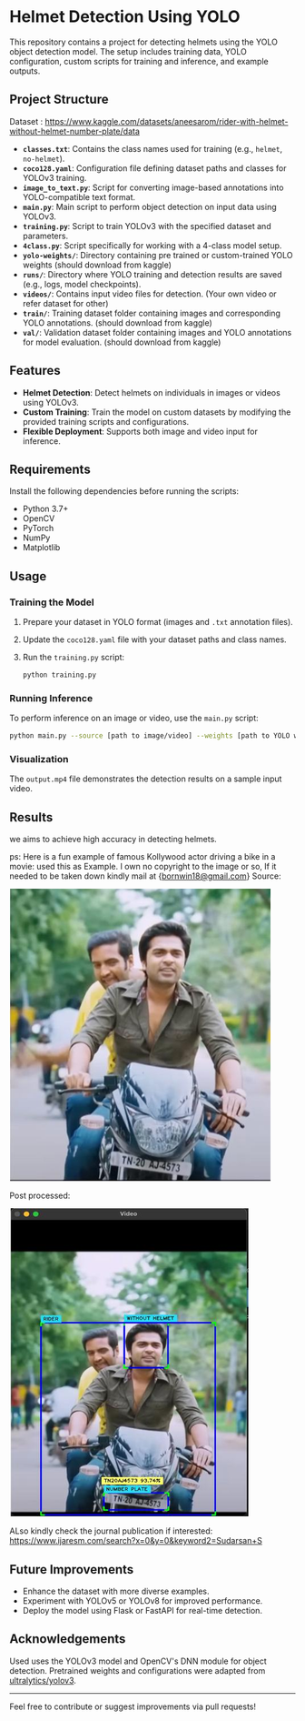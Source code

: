 # Helmet Detection Using YOLO

This repository contains a project for detecting helmets using the YOLO object detection model. The setup includes training data, YOLO configuration, custom scripts for training and inference, and example outputs.

## Project Structure

Dataset : https://www.kaggle.com/datasets/aneesarom/rider-with-helmet-without-helmet-number-plate/data

- **`classes.txt`**: Contains the class names used for training (e.g., `helmet`, `no-helmet`).
- **`coco128.yaml`**: Configuration file defining dataset paths and classes for YOLOv3 training.
- **`image_to_text.py`**: Script for converting image-based annotations into YOLO-compatible text format.
- **`main.py`**: Main script to perform object detection on input data using YOLOv3.
- **`training.py`**: Script to train YOLOv3 with the specified dataset and parameters.
- **`4class.py`**: Script specifically for working with a 4-class model setup.
- **`yolo-weights/`**: Directory containing pre trained or custom-trained YOLO weights (should download from kaggle)
- **`runs/`**: Directory where YOLO training and detection results are saved (e.g., logs, model checkpoints).
- **`videos/`**: Contains input video files for detection. (Your own video or refer dataset for other)
- **`train/`**: Training dataset folder containing images and corresponding YOLO annotations. (should download from kaggle)
- **`val/`**: Validation dataset folder containing images and YOLO annotations for model evaluation. (should download from kaggle)


## Features

- **Helmet Detection**: Detect helmets on individuals in images or videos using YOLOv3.
- **Custom Training**: Train the model on custom datasets by modifying the provided training scripts and configurations.
- **Flexible Deployment**: Supports both image and video input for inference.

## Requirements

Install the following dependencies before running the scripts:

- Python 3.7+
- OpenCV
- PyTorch
- NumPy
- Matplotlib

 
## Usage

### Training the Model

1. Prepare your dataset in YOLO format (images and `.txt` annotation files).
2. Update the `coco128.yaml` file with your dataset paths and class names.
3. Run the `training.py` script:

   ```bash
   python training.py
   ```

### Running Inference

To perform inference on an image or video, use the `main.py` script:

```bash
python main.py --source [path to image/video] --weights [path to YOLO weights]
```

### Visualization

The `output.mp4` file demonstrates the detection results on a sample input video.

## Results

we aims to achieve high accuracy in detecting helmets.


ps: 
Here is a fun example of famous Kollywood actor driving a bike in a movie:
used this as Example. I own no copyright to the image or so, If it needed to be taken down kindly mail at {bornwin18@gmail.com}
Source:

![image alt](https://github.com/sud0410/Helmet-numberplate-detection-using-Yolo/blob/79f889866e60f04047cd45549af84a1597e5ca3f/WhatsApp%20Image%202025-01-24%20at%2017.14.13.jpeg)




Post processed:

![image alt](https://github.com/sud0410/Helmet-numberplate-detection-using-Yolo/blob/79f889866e60f04047cd45549af84a1597e5ca3f/WhatsApp%20Image%202025-01-24%20at%2017.14.20.jpeg)

ALso kindly check the journal publication if interested:   https://www.ijaresm.com/search?x=0&y=0&keyword2=Sudarsan+S


## Future Improvements

- Enhance the dataset with more diverse examples.
- Experiment with YOLOv5 or YOLOv8 for improved performance.
- Deploy the model using Flask or FastAPI for real-time detection.

## Acknowledgements

Used uses the YOLOv3 model and OpenCV's DNN module for object detection. Pretrained weights and configurations were adapted from [ultralytics/yolov3](https://github.com/ultralytics/yolov3).

---

Feel free to contribute or suggest improvements via pull requests!




